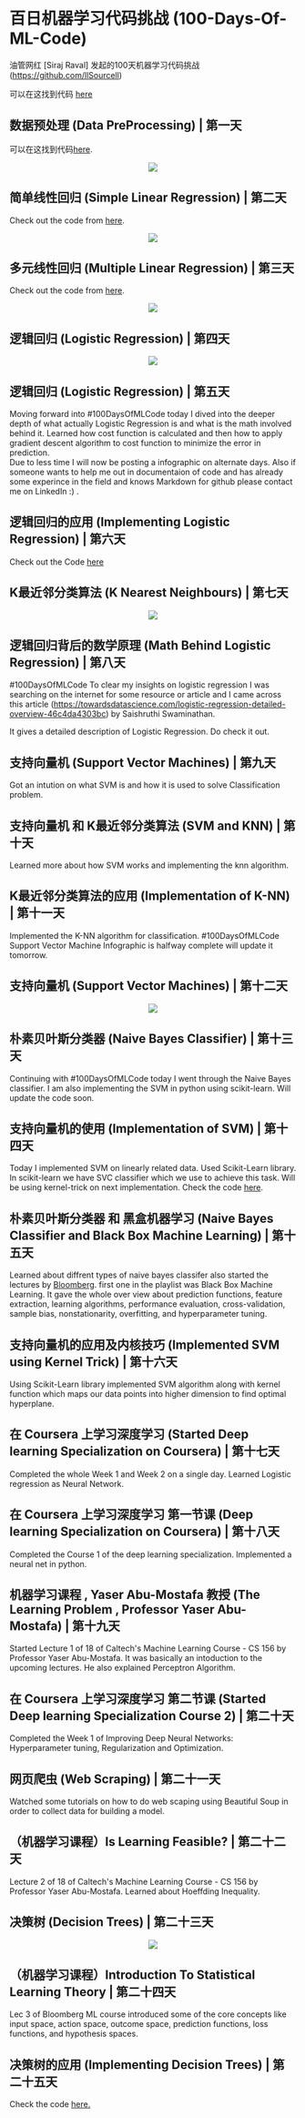 # 百日机器学习代码挑战 (100-Days-Of-ML-Code)

油管网红 [Siraj Raval] 发起的100天机器学习代码挑战 (https://github.com/llSourcell)

可以在这找到代码 [here](https://github.com/Avik-Jain/100-Days-Of-ML-Code/tree/master/datasets)

## 数据预处理 (Data PreProcessing) | 第一天
可以在这找到代码[here](https://github.com/Avik-Jain/100-Days-Of-ML-Code/blob/master/Code/Day%201_Data%20PreProcessing.md).

<p align="center">
  <img src="https://github.com/Avik-Jain/100-Days-Of-ML-Code/blob/master/Info-graphs/Day%201.jpg">
</p>

## 简单线性回归 (Simple Linear Regression) | 第二天
Check out the code from [here](https://github.com/Avik-Jain/100-Days-Of-ML-Code/blob/master/Code/Day2_Simple_Linear_Regression.md).

<p align="center">
  <img src="https://github.com/Avik-Jain/100-Days-Of-ML-Code/blob/master/Info-graphs/Day%202.jpg">
</p>

## 多元线性回归 (Multiple Linear Regression) | 第三天
Check out the code from [here](https://github.com/Avik-Jain/100-Days-Of-ML-Code/blob/master/Code/Day3_Multiple_Linear_Regression.md).

<p align="center">
  <img src="https://github.com/Avik-Jain/100-Days-Of-ML-Code/blob/master/Info-graphs/Day%203.jpg">
</p>

## 逻辑回归 (Logistic Regression) | 第四天

<p align="center">
  <img src="https://github.com/Avik-Jain/100-Days-Of-ML-Code/blob/master/Info-graphs/Day%204.jpg">
</p>

## 逻辑回归 (Logistic Regression) | 第五天
Moving forward into #100DaysOfMLCode today I dived into the deeper depth of what actually Logistic Regression is and what is the math involved behind it. Learned how cost function is calculated and then how to apply gradient descent algorithm to cost function to minimize the error in prediction.  
Due to less time I will now be posting a infographic on alternate days.
Also if someone wants to help me out in documentaion of code and has already some experince in the field and knows Markdown for github please contact me on LinkedIn :) .

## 逻辑回归的应用 (Implementing Logistic Regression) | 第六天
Check out the Code [here](https://github.com/Avik-Jain/100-Days-Of-ML-Code/blob/master/Code/Day%206%20Logistic%20Regression.md)

## K最近邻分类算法 (K Nearest Neighbours) | 第七天
<p align="center">
  <img src="https://github.com/Avik-Jain/100-Days-Of-ML-Code/blob/master/Info-graphs/Day%207.jpg">
</p>

## 逻辑回归背后的数学原理 (Math Behind Logistic Regression) | 第八天

#100DaysOfMLCode To clear my insights on logistic regression I was searching on the internet for some resource or article and I came across this article (https://towardsdatascience.com/logistic-regression-detailed-overview-46c4da4303bc) by Saishruthi Swaminathan. 

It gives a detailed description of Logistic Regression. Do check it out.

## 支持向量机 (Support Vector Machines) | 第九天
Got an intution on what SVM is and how it is used to solve Classification problem.

## 支持向量机 和 K最近邻分类算法 (SVM and KNN) | 第十天
Learned more about how SVM works and implementing the knn algorithm.

## K最近邻分类算法的应用 (Implementation of K-NN) | 第十一天

Implemented the K-NN algorithm for classification. #100DaysOfMLCode 
Support Vector Machine Infographic is halfway complete will update it tomorrow.

## 支持向量机 (Support Vector Machines) | 第十二天
<p align="center">
  <img src="https://github.com/Avik-Jain/100-Days-Of-ML-Code/blob/master/Info-graphs/Day%2012.jpg">
</p>

## 朴素贝叶斯分类器 (Naive Bayes Classifier) | 第十三天

Continuing with #100DaysOfMLCode today I went through the Naive Bayes classifier.
I am also implementing the SVM in python using scikit-learn. Will update the code soon.

## 支持向量机的使用 (Implementation of SVM) | 第十四天
Today I implemented SVM on linearly related data. Used Scikit-Learn library. In scikit-learn we have SVC classifier which we use to achieve this task. Will be using kernel-trick on next implementation.
Check the code [here](https://github.com/Avik-Jain/100-Days-Of-ML-Code/blob/master/Code/Day%2013%20SVM.md).

## 朴素贝叶斯分类器 和 黑盒机器学习 (Naive Bayes Classifier and Black Box Machine Learning) | 第十五天
Learned about diffrent types of naive bayes classifer also started the lectures by [Bloomberg](https://bloomberg.github.io/foml/#home). first one in the playlist was Black Box Machine Learning. It gave the whole over view about prediction functions, feature extraction, learning algorithms, performance evaluation, cross-validation, sample bias, nonstationarity, overfitting, and hyperparameter tuning.

## 支持向量机的应用及内核技巧 (Implemented SVM using Kernel Trick) | 第十六天
Using Scikit-Learn library implemented SVM algorithm along with kernel function which maps our data points into higher dimension to find optimal hyperplane. 

## 在 Coursera 上学习深度学习 (Started Deep learning Specialization on Coursera) | 第十七天
Completed the whole Week 1 and Week 2 on a single day. Learned Logistic regression as Neural Network. 

## 在 Coursera 上学习深度学习 第一节课 (Deep learning Specialization on Coursera) | 第十八天
Completed the Course 1 of the deep learning specialization. Implemented a neural net in python.

## 机器学习课程 , Yaser Abu-Mostafa 教授 (The Learning Problem , Professor Yaser Abu-Mostafa) | 第十九天
Started Lecture 1 of 18 of Caltech's Machine Learning Course - CS 156 by Professor Yaser Abu-Mostafa. It was basically an intoduction to the upcoming lectures. He also explained Perceptron Algorithm.

## 在 Coursera 上学习深度学习 第二节课 (Started Deep learning Specialization Course 2) | 第二十天
Completed the Week 1 of Improving Deep Neural Networks: Hyperparameter tuning, Regularization and Optimization.

## 网页爬虫 (Web Scraping) | 第二十一天
Watched some tutorials on how to do web scaping using Beautiful Soup in order to collect data for building a model.

## （机器学习课程）Is Learning Feasible? | 第二十二天
Lecture 2 of 18 of Caltech's Machine Learning Course - CS 156 by Professor Yaser Abu-Mostafa. Learned about Hoeffding Inequality.

## 决策树 (Decision Trees) | 第二十三天
<p align="center">
  <img src="https://github.com/Avik-Jain/100-Days-Of-ML-Code/blob/master/Info-graphs/Day%2023.jpg">
</p>

## （机器学习课程）Introduction To Statistical Learning Theory | 第二十四天
Lec 3 of Bloomberg ML course introduced some of the core concepts like input space, action space, outcome space, prediction functions, loss functions, and hypothesis spaces.

## 决策树的应用 (Implementing Decision Trees) | 第二十五天
Check the code [here.](https://github.com/Avik-Jain/100-Days-Of-ML-Code/blob/master/Code/Day%2025%20Decision%20Tree.md)
